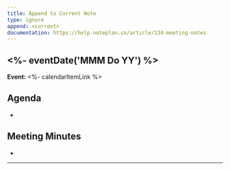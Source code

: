 ```yaml
---
title: Append to Current Note
type: ignore
append: <current>
documentation: https://help.noteplan.co/article/134-meeting-notes
---
```

## <%- eventDate('MMM Do YY') %>
**Event:**  <%- calendarItemLink %>

## Agenda
- 

## Meeting Minutes
- 

---
